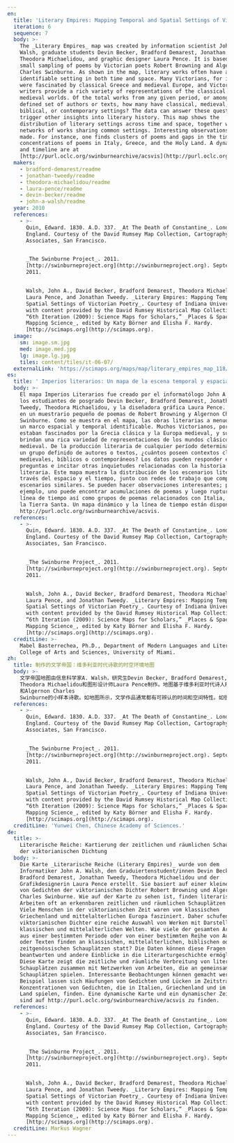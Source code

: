 ```yaml
---
en:
  title: 'Literary Empires: Mapping Temporal and Spatial Settings of Victorian Poetry'
  iteration: 6
  sequence: 7
  body: >-
    The _Literary Empires_ map was created by information scientist John A.
    Walsh, graduate students Devin Becker, Bradford Demarest, Jonathan Tweedy,
    Theodora Michaelidou, and graphic designer Laura Pence. It is based on a
    small sampling of poems by Victorian poets Robert Browning and Algernon
    Charles Swinburne. As shown in the map, literary works often have an
    identifiable setting in both time and space. Many Victorians, for instance,
    were fascinated by classical Greece and medieval Europe, and Victorian
    writers provide a rich variety of representations of the classical and
    medieval worlds. Of the total works from any given period, or among a
    defined set of authors or texts, how many have classical, medieval,
    biblical, or contemporary settings? The data can answer these questions and
    trigger other insights into literary history. This map shows the
    distribution of literary settings across time and space, together with
    networks of works sharing common settings. Interesting observations may be
    made. For instance, one finds clusters of poems and gaps in the timeline and
    concentrations of poems in Italy, Greece, and the Holy Land. A dynamic map
    and timeline are at
    [http://purl.oclc.org/swinburnearchive/acsvis](http://purl.oclc.org/swinburnearchive/acsvis).
  makers:
    - bradford-demarest/readme
    - jonathan-tweedy/readme
    - theodora-michaelidou/readme
    - laura-pence/readme
    - devin-becker/readme
    - john-a-walsh/readme
  year: 2010
  references:
    - >-
      Quin, Edward. 1830. A.D. 337. _At The Death of Constantine_. London,
      England. Courtesy of the David Rumsey Map Collection, Cartography
      Associates, San Francisco.


      _The Swinburne Project_. 2011.
      [http://swinburneproject.org](http://swinburneproject.org). September 7,
      2011.


      Walsh, John A., David Becker, Bradford Demarest, Theodora Michaelidou,
      Laura Pence, and Jonathan Tweedy. _Literary Empires: Mapping Temporal and
      Spatial Settings of Victorian Poetry_. Courtesy of Indiana University,
      with content provided by the David Rumsey Historical Map Collection. In
      “6th Iteration (2009): Science Maps for Scholars,” _Places & Spaces:
      Mapping Science_, edited by Katy Börner and Elisha F. Hardy.
      [http://scimaps.org](http://scimaps.org).
  image:
    sm: image.sm.jpg
    med: image.med.jpg
    lg: image.lg.jpg
    tiles: content/tiles/it-06-07/
  externalLink: 'https://scimaps.org/maps/map/literary_empires_map_118/detail'
es:
  title: ' Imperios literarios: Un mapa de la escena temporal y espacial de la poesía victoriana'
  body: >-
    El mapa Imperios Literarios fue creado por el informatólogo John A. Walsh,
    los estudiantes de posgrado Devin Becker, Bradford Demarest, Jonathan
    Tweedy, Theodora Michaelidou, y la diseñadora gráfica Laura Pence. Se basa
    en un muestrario pequeño de poemas de Robert Browning y Algernon Charles
    Swinburne. Como se muestra en el mapa, las obras literarias a menudo poseen
    un marco espacial y temporal identificable. Muchos Victorianos, por ejemplo,
    estaban fascinados por la Grecia clásica y la Europa medieval, y sus obras
    brindan una rica variedad de representaciones de los mundos clásico y
    medieval. De la producción literaria de cualquier período determinado, o de
    un grupo definido de autores o textos, ¿cuántos poseen contextos clásicos,
    medievales, bíblicos o contemporáneos? Los datos pueden responder estas
    preguntas e incitar otras inquietudes relacionadas con la historia
    literaria. Este mapa muestra la distribución de los escenarios literarios a
    través del espacio y el tiempo, junto con redes de trabajo que comparten
    escenarios similares. Se pueden hacer observaciones interesantes; por
    ejemplo, uno puede encontrar acumulaciones de poemas y luego rupturas en la
    línea de tiempo así como grupos de poemas relacionados con Italia, Grecia y
    la Tierra Santa. Un mapa dinámico y la línea de tiempo están disponibles en
    http://purl.oclc.org/swinburnearchive/acsvis.
  references:
    - >-
      Quin, Edward. 1830. A.D. 337. _At The Death of Constantine_. London,
      England. Courtesy of the David Rumsey Map Collection, Cartography
      Associates, San Francisco.


      _The Swinburne Project_. 2011.
      [http://swinburneproject.org](http://swinburneproject.org). September 7,
      2011.


      Walsh, John A., David Becker, Bradford Demarest, Theodora Michaelidou,
      Laura Pence, and Jonathan Tweedy. _Literary Empires: Mapping Temporal and
      Spatial Settings of Victorian Poetry_. Courtesy of Indiana University,
      with content provided by the David Rumsey Historical Map Collection. In
      “6th Iteration (2009): Science Maps for Scholars,” _Places & Spaces:
      Mapping Science_, edited by Katy Börner and Elisha F. Hardy.
      [http://scimaps.org](http://scimaps.org).
  creditLine: >-
    Mabel Basterrechea, Ph.D., Department of Modern Languages and Literatures,
    College of Arts and Sciences, University of Miami.
zh:
  title: 制作的文学帝国：维多利亚时代诗歌的时空环境地图
  body: >-
    文学帝国地图由信息科学家A. Walsh，研究生Devin Becker, Bradford Demarest, Jonathan Tweedy,
    Theodora Michaelidou和图形设计师Laura Pence制作。地图基于维多利亚时代诗人Robert Browning
    和Algernon Charles
    Swinburne的小样本诗歌。如地图所示，文学作品通常都有可辨认的时间和空间特性。如很多维多利亚时代的人被古希腊和中世纪欧洲所吸引，并且维多利亚时代的作家提供了对古代和中世纪世界的多维展示。在任一时代的所有作品中，或者在特定作者或者内容集合中，有多少具有古代、中世纪、圣经的或者现代的背景？数据能回答这些问题并且触发对于文学历史的新见解。此地图展示了跨越时间和空间的文学环境的分布，以及共享共同环境的作品网络。可能会产生一些有趣的见解，如有人发现意大利、希腊和圣地的诗歌集合和时间轴上的间隙以及诗歌的集中度。更多动态地图以及时间轴信息，可访问http://purl.oclc.org/swinburnearchive/acsvis.
  references:
    - >-
      Quin, Edward. 1830. A.D. 337. _At The Death of Constantine_. London,
      England. Courtesy of the David Rumsey Map Collection, Cartography
      Associates, San Francisco.


      _The Swinburne Project_. 2011.
      [http://swinburneproject.org](http://swinburneproject.org). September 7,
      2011.


      Walsh, John A., David Becker, Bradford Demarest, Theodora Michaelidou,
      Laura Pence, and Jonathan Tweedy. _Literary Empires: Mapping Temporal and
      Spatial Settings of Victorian Poetry_. Courtesy of Indiana University,
      with content provided by the David Rumsey Historical Map Collection. In
      “6th Iteration (2009): Science Maps for Scholars,” _Places & Spaces:
      Mapping Science_, edited by Katy Börner and Elisha F. Hardy.
      [http://scimaps.org](http://scimaps.org).
  creditLine: 'Yunwei Chen, Chinese Academy of Sciences.'
de:
  title: >-
    Literarische Reiche: Kartierung der zeitlichen und räumlichen Schauplätze
    der viktorianischen Dichtung
  body: >-
    Die Karte _Literarische Reiche (Literary Empires)_ wurde von dem
    Informatiker John A. Walsh, den Graduiertenstudent/innen Devin Becker,
    Bradford Demarest, Jonathan Tweedy, Theodora Michaelidou und der
    Grafikdesignerin Laura Pence erstellt. Sie basiert auf einer kleinen Auswahl
    von Gedichten der viktorianischen Dichter Robert Browning und Algernon
    Charles Swinburne. Wie auf der Karte zu sehen ist, finden literarische
    Arbeiten oft an erkennbaren zeitlichen und räumlichen Schauplätzen statt.
    Viele Menschen in der viktorianischen Zeit waren vom klassischen
    Griechenland und mittelalterlichen Europa fasziniert. Daher schufen die
    viktorianischen Dichter eine reiche Auswahl von Werken mit Darstellungen der
    klassischen und mittelalterlichen Welten. Wie viele der gesamten Arbeiten
    aus einer bestimmten Periode oder von einer bestimmten Reihe von Autoren
    oder Texten finden an klassischen, mittelalterlichen, biblischen oder
    zeitgenössischen Schauplätzen statt? Die Daten können diese Fragen
    beantworten und andere Einblicke in die Literarturgeschichte ermöglichen.
    Diese Karte zeigt die zeitliche und räumliche Verbreitung von literarischen
    Schauplätzen zusammen mit Netzwerken von Arbeiten, die an gemeinsamen
    Schauplätzen spielen. Interessante Beobachtungen können gemacht werden. Zum
    Beispiel lassen sich Häufungen von Gedichten und Lücken im Zeitstrahl sowie
    Konzentrationen von Gedichten, die in Italien, Griechenland und im Heiligen
    Land spielen, finden. Eine dynamische Karte und ein dynamischer Zeitstrahl
    sind auf http://purl.oclc.org/swinburnearchive/acsvis zu finden.
  references:
    - >-
      Quin, Edward. 1830. A.D. 337. _At The Death of Constantine_. London,
      England. Courtesy of the David Rumsey Map Collection, Cartography
      Associates, San Francisco.


      _The Swinburne Project_. 2011.
      [http://swinburneproject.org](http://swinburneproject.org). September 7,
      2011.


      Walsh, John A., David Becker, Bradford Demarest, Theodora Michaelidou,
      Laura Pence, and Jonathan Tweedy. _Literary Empires: Mapping Temporal and
      Spatial Settings of Victorian Poetry_. Courtesy of Indiana University,
      with content provided by the David Rumsey Historical Map Collection. In
      “6th Iteration (2009): Science Maps for Scholars,” _Places & Spaces:
      Mapping Science_, edited by Katy Börner and Elisha F. Hardy.
      [http://scimaps.org](http://scimaps.org).
  creditLine: Markus Wagner
---
```

